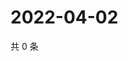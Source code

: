 # 2022-04-02

共 0 条

<!-- BEGIN WEIBO -->
<!-- 最后更新时间 Sat Apr 02 2022 16:18:09 GMT+0800 (China Standard Time) -->

<!-- END WEIBO -->
